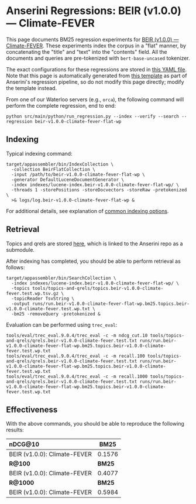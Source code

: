 # Anserini Regressions: BEIR (v1.0.0) &mdash; Climate-FEVER

This page documents BM25 regression experiments for [BEIR (v1.0.0) &mdash; Climate-FEVER](http://beir.ai/).
These experiments index the corpus in a "flat" manner, by concatenating the "title" and "text" into the "contents" field.
All the documents and queries are pre-tokenized with `bert-base-uncased` tokenizer.

The exact configurations for these regressions are stored in [this YAML file](../../src/main/resources/regression/beir-v1.0.0-climate-fever-flat-wp.yaml).
Note that this page is automatically generated from [this template](../../src/main/resources/docgen/templates/beir-v1.0.0-climate-fever-flat-wp.template) as part of Anserini's regression pipeline, so do not modify this page directly; modify the template instead.

From one of our Waterloo servers (e.g., `orca`), the following command will perform the complete regression, end to end:

```
python src/main/python/run_regression.py --index --verify --search --regression beir-v1.0.0-climate-fever-flat-wp
```

## Indexing

Typical indexing command:

```
target/appassembler/bin/IndexCollection \
  -collection BeirFlatCollection \
  -input /path/to/beir-v1.0.0-climate-fever-flat-wp \
  -generator DefaultLuceneDocumentGenerator \
  -index indexes/lucene-index.beir-v1.0.0-climate-fever-flat-wp/ \
  -threads 1 -storePositions -storeDocvectors -storeRaw -pretokenized \
  >& logs/log.beir-v1.0.0-climate-fever-flat-wp &
```

For additional details, see explanation of [common indexing options](../../docs/common-indexing-options.md).

## Retrieval

Topics and qrels are stored [here](https://github.com/castorini/anserini-tools/tree/master/topics-and-qrels), which is linked to the Anserini repo as a submodule.

After indexing has completed, you should be able to perform retrieval as follows:

```
target/appassembler/bin/SearchCollection \
  -index indexes/lucene-index.beir-v1.0.0-climate-fever-flat-wp/ \
  -topics tools/topics-and-qrels/topics.beir-v1.0.0-climate-fever.test.wp.tsv.gz \
  -topicReader TsvString \
  -output runs/run.beir-v1.0.0-climate-fever-flat-wp.bm25.topics.beir-v1.0.0-climate-fever.test.wp.txt \
  -bm25 -removeQuery -pretokenized &
```

Evaluation can be performed using `trec_eval`:

```
tools/eval/trec_eval.9.0.4/trec_eval -c -m ndcg_cut.10 tools/topics-and-qrels/qrels.beir-v1.0.0-climate-fever.test.txt runs/run.beir-v1.0.0-climate-fever-flat-wp.bm25.topics.beir-v1.0.0-climate-fever.test.wp.txt
tools/eval/trec_eval.9.0.4/trec_eval -c -m recall.100 tools/topics-and-qrels/qrels.beir-v1.0.0-climate-fever.test.txt runs/run.beir-v1.0.0-climate-fever-flat-wp.bm25.topics.beir-v1.0.0-climate-fever.test.wp.txt
tools/eval/trec_eval.9.0.4/trec_eval -c -m recall.1000 tools/topics-and-qrels/qrels.beir-v1.0.0-climate-fever.test.txt runs/run.beir-v1.0.0-climate-fever-flat-wp.bm25.topics.beir-v1.0.0-climate-fever.test.wp.txt
```

## Effectiveness

With the above commands, you should be able to reproduce the following results:

| **nDCG@10**                                                                                                  | **BM25**  |
|:-------------------------------------------------------------------------------------------------------------|-----------|
| BEIR (v1.0.0): Climate-FEVER                                                                                 | 0.1576    |
| **R@100**                                                                                                    | **BM25**  |
| BEIR (v1.0.0): Climate-FEVER                                                                                 | 0.4077    |
| **R@1000**                                                                                                   | **BM25**  |
| BEIR (v1.0.0): Climate-FEVER                                                                                 | 0.5984    |
